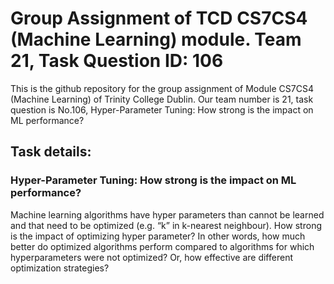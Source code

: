 # Group Assignment of TCD CS7CS4 (Machine Learning) module. Team 21, Task Question ID: 106
This is the github repository for the group assignment of Module CS7CS4 (Machine Learning) of Trinity College Dublin. 
Our team number is 21, task question is No.106, Hyper-Parameter Tuning: How strong is the impact on ML performance?
## Task details: 
### Hyper-Parameter Tuning: How strong is the impact on ML performance?
 Machine learning algorithms have hyper parameters than cannot be learned and that need to be optimized (e.g. “k” in k-nearest   neighbour). 
 How strong is the impact of optimizing hyper parameter? 
 In other words, how much better do optimized algorithms perform compared to algorithms for which hyperparameters were not optimized? 
 Or, how effective are different optimization strategies?

